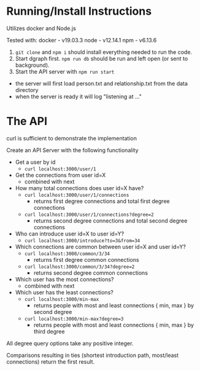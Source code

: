 # Running/Install Instructions

Utilizes docker and Node.js

Tested with:
  docker - v19.03.3
  node - v12.14.1
  npm - v6.13.6

1. `git clone` and `npm i` should install everything needed to run the code.
2. Start dgraph first. `npm run db` should be run and left open (or sent to background).
3. Start the API server with `npm run start`
  - the server will first load person.txt and relationship.txt from the data directory
  - when the server is ready it will log "listening at ..."

# The API

curl is sufficient to demonstrate the implementation

Create an API Server with the following functionality
  - Get a user by id
    - `curl localhost:3000/user/1`
  - Get the connections from user id=X
    - combined with next
  - How many total connections does user id=X have?
    - `curl localhost:3000/user/1/connections`
      - returns first degree connections and total first degree connections
    - `curl localhost:3000/user/1/connections?degree=2`
      - returns second degree connections and total second degree connections    
  - Who can introduce user id=X to user id=Y?
    - `curl localhost:3000/introduce?to=3&from=34`
  - Which connections are common between user id=X and user id=Y?
    - `curl localhost:3000/common/3/34`
      - returns first degree common connections
    - `curl localhost:3000/common/3/34?degree=2`
      - returns second degree common connections
  - Which user has the most connections?
    - combined with next
  - Which user has the least connections?
    - `curl localhost:3000/min-max`
      - returns people with most and least connections { min, max } by second degree
    - `curl localhost:3000/min-max?degree=3`
      - returns people with most and least connections { min, max } by third degree

All degree query options take any positive integer.

Comparisons resulting in ties (shortest introduction path, most/least connections) return the first result.

